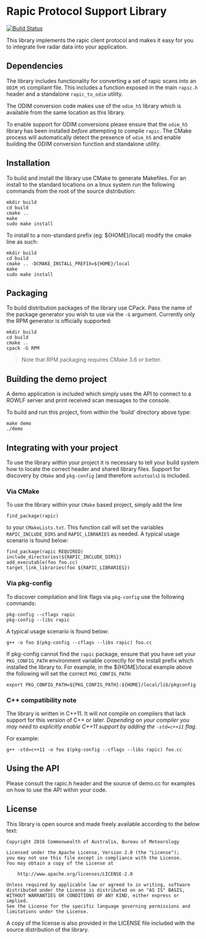 # Rapic Protocol Support Library
[![Build Status](https://travis-ci.org/bom-radar/rapic.svg?branch=master)](https://travis-ci.org/bom-radar/rapic)

This library implements the rapic client protocol and makes it easy for you to
integrate live radar data into your application.

## Dependencies
The library includes functionality for converting a set of rapic scans into
an `ODIM_H5` compliant file.  This includes a function exposed in the main
`rapic.h` header and a standalone `rapic_to_odim` utility.

The ODIM conversion code makes use of the `odim_h5` library which is available
from the same location as this library.

To enable support for ODIM conversions please ensure that the `odim_h5` library
has been installed _before_ attempting to compile `rapic`.  The CMake process
will automatically detect the presence of `odim_h5` and enable building the ODIM
conversion function and standalone utility.

## Installation
To build and install the library use CMake to generate Makefiles.  For an
install to the standard locations on a linux system run the following commands
from the root of the source distribution:

    mkdir build
    cd build
    cmake ..
    make
    sudo make install

To install to a non-standard prefix (eg: ${HOME}/local) modify the cmake line
as such:

    mkdir build
    cd build
    cmake .. -DCMAKE_INSTALL_PREFIX=${HOME}/local
    make
    sudo make install

## Packaging
To build distribution packages of the library use CPack.  Pass the name of
the package generator you wish to use via the `-G` argument.  Currently only
the RPM generator is officially supported:

    mkdir build
    cd build
    cmake ..
    cpack -G RPM

> Note that RPM packaging requires CMake 3.6 or better.

## Building the demo project
A demo application is included which simply uses the API to connect to a ROWLF
server and print received scan messages to the console.

To build and run this project, from within the 'build' directory above type:

    make demo
    ./demo

## Integrating with your project
To use the library within your project it is necessary to tell your build
system how to locate the correct header and shared library files.  Support
for discovery by `CMake` and `pkg-config` (and therefore `autotools`) is
included.

### Via CMake
To use the library within your `CMake` based project, simply add the line

    find_package(rapic)

to your `CMakeLists.txt`.  This function call will set the variables
`RAPIC_INCLUDE_DIRS` and `RAPIC_LIBRARIES` as needed.  A typical usage
scenario is found below:

    find_package(rapic REQUIRED)
    include_directories(${RAPIC_INCLUDE_DIRS})
    add_executable(foo foo.cc)
    target_link_libraries(foo ${RAPIC_LIBRARIES})

### Via pkg-config
To discover compilation and link flags via `pkg-config` use the following
commands:

    pkg-config --cflags rapic
    pkg-config --libs rapic

A typical usage scenario is found below:

    g++ -o foo $(pkg-config --cflags --libs rapic) foo.cc

If pkg-config cannot find the `rapic` package, ensure that you have set your
`PKG_CONFIG_PATH` environment variable correctly for the install prefix which
installed the library to.  For example, in the ${HOME}/local example above
the following will set the correct `PKG_CONFIG_PATH`:

    export PKG_CONFIG_PATH=${PKG_CONFIG_PATH}:${HOME}/local/lib/pkgconfig

### C++ compatibility note
The library is written in C++11.  It will not compile on compilers that lack
support for this version of C++ or later.  _Depending on your compiler you may
need to explicitly enable C++11 support by adding the `-std=c++11` flag._

For example:

    g++ -std=c++11 -o foo $(pkg-config --cflags --libs rapic) foo.cc

## Using the API
Please consult the rapic.h header and the source of demo.cc for examples on how
to use the API within your code.

## License
This library is open source and made freely available according to the below
text:

    Copyright 2016 Commonwealth of Australia, Bureau of Meteorology

    Licensed under the Apache License, Version 2.0 (the "License");
    you may not use this file except in compliance with the License.
    You may obtain a copy of the License at

        http://www.apache.org/licenses/LICENSE-2.0

    Unless required by applicable law or agreed to in writing, software
    distributed under the License is distributed on an "AS IS" BASIS,
    WITHOUT WARRANTIES OR CONDITIONS OF ANY KIND, either express or implied.
    See the License for the specific language governing permissions and
    limitations under the License.

A copy of the license is also provided in the LICENSE file included with the
source distribution of the library.
